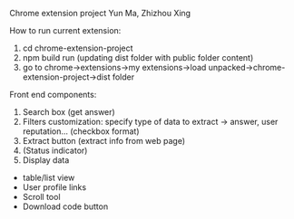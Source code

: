 Chrome extension project
Yun Ma, Zhizhou Xing

How to run current extension:
1. cd chrome-extension-project 
2. npm build run (updating dist folder with public folder content)
3. go to chrome->extensions->my extensions->load unpacked->chrome-extension-project->dist folder

Front end components:
1. Search box (get answer)
2. Filters customization: specify type of data to extract -> answer, user reputation... (checkbox format)
3. Extract button (extract info from web page)
4. (Status indicator)
5. Display data  
- table/list view
- User profile links
- Scroll tool
- Download code button 
